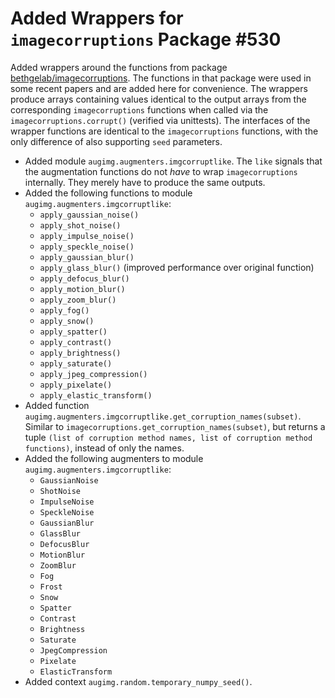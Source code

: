 # Added Wrappers for `imagecorruptions` Package #530

Added wrappers around the functions from package
[bethgelab/imagecorruptions](https://github.com/bethgelab/imagecorruptions).
The functions in that package were used in some recent papers and are added
here for convenience.
The wrappers produce arrays containing values identical to the output
arrays from the corresponding `imagecorruptions` functions when called
via the `imagecorruptions.corrupt()` (verified via unittests).
The interfaces of the wrapper functions are identical to the
`imagecorruptions` functions, with the only difference of also supporting
`seed` parameters.

* Added module `augimg.augmenters.imgcorruptlike`. The `like` signals that
  the augmentation functions do not *have* to wrap `imagecorruptions`
  internally. They merely have to produce the same outputs.
* Added the following functions to module `augimg.augmenters.imgcorruptlike`:
    * `apply_gaussian_noise()`
    * `apply_shot_noise()`
    * `apply_impulse_noise()`
    * `apply_speckle_noise()`
    * `apply_gaussian_blur()`
    * `apply_glass_blur()` (improved performance over original function)
    * `apply_defocus_blur()`
    * `apply_motion_blur()`
    * `apply_zoom_blur()`
    * `apply_fog()`
    * `apply_snow()`
    * `apply_spatter()`
    * `apply_contrast()`
    * `apply_brightness()`
    * `apply_saturate()`
    * `apply_jpeg_compression()`
    * `apply_pixelate()`
    * `apply_elastic_transform()`
* Added function
  `augimg.augmenters.imgcorruptlike.get_corruption_names(subset)`.
  Similar to `imagecorruptions.get_corruption_names(subset)`, but returns a
  tuple
  `(list of corruption method names, list of corruption method functions)`,
  instead of only the names.
* Added the following augmenters to module `augimg.augmenters.imgcorruptlike`:
    * `GaussianNoise`
    * `ShotNoise`
    * `ImpulseNoise`
    * `SpeckleNoise`
    * `GaussianBlur`
    * `GlassBlur`
    * `DefocusBlur`
    * `MotionBlur`
    * `ZoomBlur`
    * `Fog`
    * `Frost`
    * `Snow`
    * `Spatter`
    * `Contrast`
    * `Brightness`
    * `Saturate`
    * `JpegCompression`
    * `Pixelate`
    * `ElasticTransform`
* Added context `augimg.random.temporary_numpy_seed()`.
